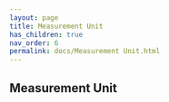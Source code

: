 ```yaml
--- 
layout: page 
title: Measurement Unit 
has_children: true 
nav_order: 6 
permalink: docs/Measurement Unit.html 
---
```


## Measurement Unit

